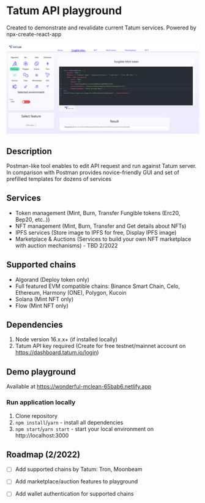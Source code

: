 # Tatum API playground

Created to demonstrate and revalidate current Tatum services. Powered by npx-create-react-app

![Tatum playground](/assets/playground.png)

## Description
Postman-like tool enables to edit API request and run against Tatum server. 
In comparison with Postman provides novice-friendly GUI and set of prefilled templates for dozens of services

## Services
- Token management (Mint, Burn, Transfer Fungible tokens (Erc20, Bep20, etc..))
- NFT management (Mint, Burn, Transfer and Get details about NFTs)
- IPFS services (Store image to IPFS for free, Display IPFS image)
- Marketplace & Auctions (Services to build your own NFT marketplace with auction mechanisms) - TBD 2/2022

## Supported chains
- Algorand (Deploy token only)
- Full featured EVM compatible chains: Binance Smart Chain, Celo, Ethereum, Harmony (ONE), Polygon, Kucoin
- Solana (Mint NFT only)
- Flow (Mint NFT only)


## Dependencies
1. Node version 16.x.x+ (if installed locally)
2. Tatum API key required (Create for free testnet/mainnet account on https://dashboard.tatum.io/login)

## Demo playground
Available at https://wonderful-mclean-65bab6.netlify.app
### Run application locally

1. Clone repository
2. `npm install`/`yarn` - install all dependencies
3. `npm start`/`yarn start` - start your local environment on http://localhost:3000

## Roadmap (2/2022)
* [ ] Add supported chains by Tatum: Tron, Moonbeam
* [ ] Add marketplace/auction features to playground
* [ ] Add wallet authentication for supported chains




